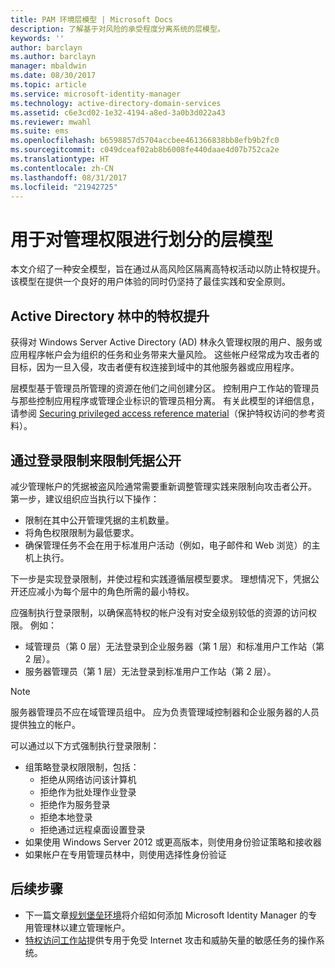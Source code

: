 ```yaml
---
title: PAM 环境层模型 | Microsoft Docs
description: 了解基于对风险的承受程度分离系统的层模型。
keywords: ''
author: barclayn
ms.author: barclayn
manager: mbaldwin
ms.date: 08/30/2017
ms.topic: article
ms.service: microsoft-identity-manager
ms.technology: active-directory-domain-services
ms.assetid: c6e3cd02-1e32-4194-a8ed-3a0b3d022a43
ms.reviewer: mwahl
ms.suite: ems
ms.openlocfilehash: b6598857d5704accbee461366838bb8efb9b2fc0
ms.sourcegitcommit: c049dceaf02ab8b6008fe440daae4d07b752ca2e
ms.translationtype: HT
ms.contentlocale: zh-CN
ms.lasthandoff: 08/31/2017
ms.locfileid: "21942725"
---
```

# <a name="tier-model-for-partitioning-administrative-privileges"></a>用于对管理权限进行划分的层模型

本文介绍了一种安全模型，旨在通过从高风险区隔离高特权活动以防止特权提升。 该模型在提供一个良好的用户体验的同时仍坚持了最佳实践和安全原则。

## <a name="elevation-of-privilege-in-active-directory-forests"></a>Active Directory 林中的特权提升

获得对 Windows Server Active Directory (AD) 林永久管理权限的用户、服务或应用程序帐户会为组织的任务和业务带来大量风险。 这些帐户经常成为攻击者的目标，因为一旦入侵，攻击者便有权连接到域中的其他服务器或应用程序。

层模型基于管理员所管理的资源在他们之间创建分区。 控制用户工作站的管理员与那些控制应用程序或管理企业标识的管理员相分离。 有关此模型的详细信息，请参阅 [Securing privileged access reference material](http://aka.ms/tiermodel)（保护特权访问的参考资料）。

## <a name="restricting-credential-exposure-with-logon-restrictions"></a>通过登录限制来限制凭据公开

减少管理帐户的凭据被盗风险通常需要重新调整管理实践来限制向攻击者公开。 第一步，建议组织应当执行以下操作：

- 限制在其中公开管理凭据的主机数量。
- 将角色权限限制为最低要求。
- 确保管理任务不会在用于标准用户活动（例如，电子邮件和 Web 浏览）的主机上执行。

下一步是实现登录限制，并使过程和实践遵循层模型要求。 理想情况下，凭据公开还应减小为每个层中的角色所需的最小特权。

应强制执行登录限制，以确保高特权的帐户没有对安全级别较低的资源的访问权限。 例如：

- 域管理员（第 0 层）无法登录到企业服务器（第 1 层）和标准用户工作站（第 2 层）。
- 服务器管理员（第 1 层）无法登录到标准用户工作站（第 2 层）。

>[!NOTE]
> 服务器管理员不应在域管理员组中。 应为负责管理域控制器和企业服务器的人员提供独立的帐户。

可以通过以下方式强制执行登录限制：

- 组策略登录权限限制，包括：
    - 拒绝从网络访问该计算机
    - 拒绝作为批处理作业登录
    - 拒绝作为服务登录
    - 拒绝本地登录
    - 拒绝通过远程桌面设置登录  
- 如果使用 Windows Server 2012 或更高版本，则使用身份验证策略和接收器
- 如果帐户在专用管理员林中，则使用选择性身份验证

## <a name="next-steps"></a>后续步骤

- 下一篇文章[规划堡垒环境](planning-bastion-environment.md)将介绍如何添加 Microsoft Identity Manager 的专用管理林以建立管理帐户。
- [特权访问工作站](https://docs.microsoft.com/windows-server/identity/securing-privileged-access/privileged-access-workstations)提供专用于免受 Internet 攻击和威胁矢量的敏感任务的操作系统。